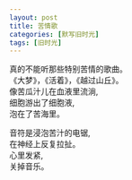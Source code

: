 ```yaml
---
layout: post
title: 苦情歌
categories: [默写旧时光]
tags: [旧时光]
---
```

真的不能听那些特别苦情的歌曲。   
《大梦》，《活着》，《越过山丘》。   
像苦瓜汁儿在血液里流淌,   
细胞游出了细胞液,      
泡在了苦海里。  

音符是浸泡苦汁的电锯,    
在神经上反复拉扯。   
心里发紧,       
关掉音乐。
